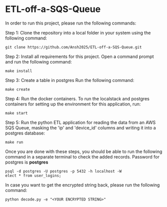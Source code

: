 # ETL-off-a-SQS-Queue

In order to run this project, please run the following commands:

Step 1: Clone the repository into a local folder in your system using the following command:

```
git clone https://github.com/Ansh2025/ETL-off-a-SQS-Queue.git
```

Step 2: Install all requirements for this project.
Open a command prompt and run the following command:

```
make install
```

Step 3: Create a table in postgres
Run the following command:
```
make create
```

Step 4: Run the docker containers.
To run the localstack and postgres containers for setting up the environment for this application, run:
```
make start
```

Step 5: Run the python ETL application for reading the data from an AWS SQS Queue, masking the 'ip' and 'device_id' columns and writing it into a postgres database:
```
make run
```

Once you are done with these steps, you should be able to run the following command in a separate terminal to check the added records.
Password for postgres is **postgres**
```
psql -d postgres -U postgres -p 5432 -h localhost -W
elect * from user_logins;
```

In case you want to get the encrypted string back, please run the following command:
```
python decode.py -e "<YOUR ENCRYPTED STRING>"
```


